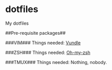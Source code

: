 dotfiles
========

My dotfiles

##Pre-requisite packages##

###VIM###
Things needed: [Vundle][1]


###ZSH###
Things needed: [Oh-my-zsh][2]

###TMUX###
Things needed: Nothing, nobody.


[1]: https://github.com/gmarik/vundle
[2]: https://github.com/robbyrussell/oh-my-zsh




